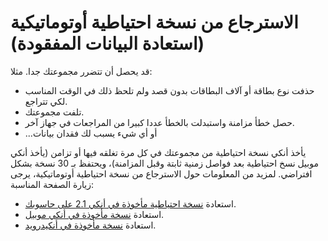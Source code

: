 # الاسترجاع من نسخة احتياطية أوتوماتيكية (استعادة البيانات المفقودة)

قد يحصل أن تتضرر مجموعتك جدا. مثلا:

- حذفت نوع بطاقة أو آلاف البطاقات بدون قصد ولم تلحظ ذلك في الوقت المناسب لكي تتراجع.
- تلفت مجموعتك.
- حصل خطأ مزامنة واستبدلت بالخطأ عددا كبيرا من المراجعات في جهاز آخر.
- ...أو أي شيء يسبب لك فقدان بيانات

يأخذ أنكي نسخة احتياطية من مجموعتك في كل مرة تغلقه فيها أو تزامن
(يأخذ أنكي موبيل نسخ احتياطية بعد فواصل زمنية ثابتة وقبل المزامنة)، ويحتفظ بـ 30 نسخة بشكل افتراضي.
لمزيد من المعلومات حول الاسترجاع من نسخة احتياطية أوتوماتيكية، يرجى زيارة الصفحة المناسبة:

- استعادة [نسخة احتياطية مأخوذة في أنكي 2.1 على حاسوبك](https://www.abdnh.net/anki-manual/files.html#backups).
- استعادة [نسخة مأخوذة في أنكي موبيل](https://docs.ankimobile.net/preferences.html#backups).
- استعادة [نسخة مأخوذة في أنكيدرويد](https://docs.ankidroid.org/manual-ar.html#backups).
